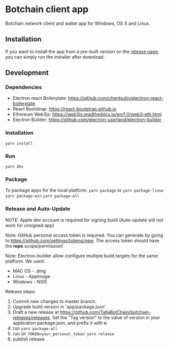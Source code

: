 # Botchain client app

Botchain network client and wallet app for Windows, OS X and Linux.

## Installation

If you want to install the app from a pre-built version on the [release page](https://github.com/TallaBotChain/botchain-releases/releases), you can simply run the installer after download.

## Development

### Dependencies

 - Electron react Boilerplate: https://github.com/chentsulin/electron-react-boilerplate
 - React Bootstrap: https://react-bootstrap.github.io
 - Ethereum Web3js: https://web3js.readthedocs.io/en/1.0/web3-eth.html
 - Electron Builder: https://github.com/electron-userland/electron-builder

### Installation

`yarn install`

### Run

`yarn dev`

### Package

To package apps for the local platform:
`yarn package`
or
`yarn package-linux`
`yarn package-win`
`yarn package-all`

### Release and Auto-Update

NOTE: Apple dev account is required for signing build.(Auto-update will not work for unsigned app)

Note: GitHub personal access token is required. You can generate by going to https://github.com/settings/tokens/new. The access token should have the **repo** scope/permission!

Note: Electron-builder allow configure multiple build targets for the same platform. We used:
 - MAC OS - .dmg
 - Linux - AppImage
 - Windows - NSIS

Release steps:

1. Commit new changes to master branch.
2. Upgrade build version in 'app/package.json'
3. Draft a new release at https://github.com/TallaBotChain/botchain-releases/releases. Set the “Tag version” to the value of version in your application package.json, and prefix it with **v**.
3. run `yarn package-all`
4. run `GH_TOKEN=your_personal_token yarn release`
5. publish release
